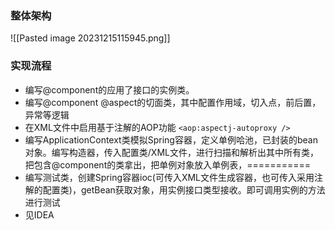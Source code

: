 
### 整体架构
![[Pasted image 20231215115945.png]]

### 实现流程

- 编写@component的应用了接口的实例类。
- 编写@component @aspect的切面类，其中配置作用域，切入点，前后置，异常等逻辑
- 在XML文件中启用基于注解的AOP功能 `<aop:aspectj-autoproxy />`
- 编写ApplicationContext类模拟Spring容器，定义单例哈池，已封装的bean对象。编写构造器，传入配置类/XML文件，进行扫描和解析出其中所有类，把包含@component的类拿出，把单例对象放入单例表，===========
- 编写测试类，创建Spring容器ioc(可传入XML文件生成容器，也可传入采用注解的配置类)，getBean获取对象，用实例接口类型接收。即可调用实例的方法进行测试
- 见IDEA